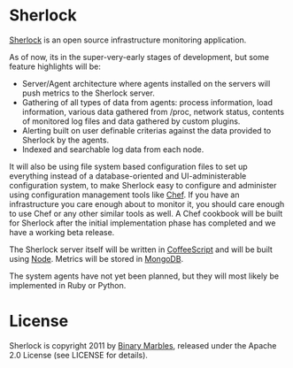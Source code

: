 # Sherlock

[Sherlock](http://www.sherlockapp.org/) is an open source infrastructure
monitoring application.

As of now, its in the super-very-early stages of development, but some
feature highlights will be:

* Server/Agent architecture where agents installed on the servers will push
  metrics to the Sherlock server.
* Gathering of all types of data from agents: process information, load
  information, various data gathered from /proc, network status, contents of
  monitored log files and data gathered by custom plugins.
* Alerting built on user definable criterias against the data provided to
  Sherlock by the agents.
* Indexed and searchable log data from each node.

It will also be using file system based configuration files to set up
everything instead of a database-oriented and UI-administerable configuration
system, to make Sherlock easy to configure and administer using configuration
management tools like [Chef](http://www.opscode.com/). If you have an
infrastructure you care enough about to monitor it, you should care enough to
use Chef or any other similar tools as well. A Chef cookbook will be built for
Sherlock after the initial implementation phase has completed and we have a
working beta release.

The Sherlock server itself will be written in
[CoffeeScript](http://jashkenas.github.com/coffee-script/) and will be built
using [Node](http://nodejs.org/). Metrics will be stored in
[MongoDB](http://www.mongodb.org/).

The system agents have not yet been planned, but they will most likely be
implemented in Ruby or Python.

# License

Sherlock is copyright 2011 by [Binary Marbles](http://www.binarymarbles.com/),
released under the Apache 2.0 License (see LICENSE for details).
